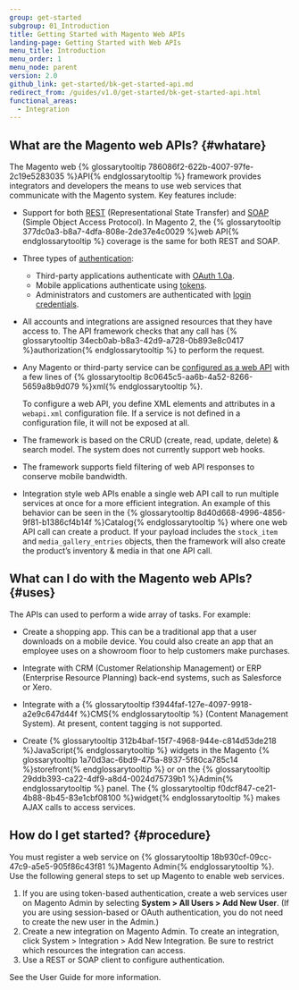 ```yaml
---
group: get-started
subgroup: 01_Introduction
title: Getting Started with Magento Web APIs
landing-page: Getting Started with Web APIs
menu_title: Introduction
menu_order: 1
menu_node: parent
version: 2.0
github_link: get-started/bk-get-started-api.md
redirect_from: /guides/v1.0/get-started/bk-get-started-api.html
functional_areas:
  - Integration
---
```

## What are the Magento web APIs?   {#whatare}


The Magento web {% glossarytooltip 786086f2-622b-4007-97fe-2c19e5283035 %}API{% endglossarytooltip %} framework provides integrators and developers the means to use web services that communicate with the Magento system. Key features include:

* Support for both <a href="{{ page.baseurl }}/rest/bk-rest.html">REST</a> (Representational State Transfer) and <a href="{{ page.baseurl }}/soap/bk-soap.html">SOAP</a> (Simple Object Access Protocol). In Magento 2, the {% glossarytooltip 377dc0a3-b8a7-4dfa-808e-2de37e4c0029 %}web API{% endglossarytooltip %} coverage is the same for both REST and SOAP.

* Three types of <a href="{{ page.baseurl }}/get-started/authentication/gs-authentication.html">authentication</a>:
	* Third-party applications authenticate with <a href="{{ page.baseurl }}/get-started/authentication/gs-authentication-oauth.html">OAuth 1.0a</a>.
	* Mobile applications authenticate using <a href="{{ page.baseurl }}/get-started/authentication/gs-authentication-token.html">tokens</a>.
	* Administrators and customers are authenticated with <a href="{{ page.baseurl }}/get-started/authentication/gs-authentication-token.html">login credentials</a>.

* All accounts and integrations are assigned resources that they have access to. The API framework checks that any call has {% glossarytooltip 34ecb0ab-b8a3-42d9-a728-0b893e8c0417 %}authorization{% endglossarytooltip %} to perform the request.

* Any Magento or third-party service can be <a href="{{ page.baseurl }}/extension-dev-guide/service-contracts/service-to-web-service.html">configured as a web API</a> with a few lines of {% glossarytooltip 8c0645c5-aa6b-4a52-8266-5659a8b9d079 %}xml{% endglossarytooltip %}.

	 To configure a web API, you define XML elements and attributes in a `webapi.xml` configuration file. If a service is not defined in a configuration file, it will not be exposed at all.
* The framework is based on the CRUD (create, read, update, delete) & search model. The system does not currently support web hooks.

* The framework supports field filtering of web API responses to conserve mobile bandwidth.

* Integration style web APIs enable a single web API call to run multiple services at once for a more efficient integration.  An example of this behavior can be seen in the {% glossarytooltip 8d40d668-4996-4856-9f81-b1386cf4b14f %}Catalog{% endglossarytooltip %} where one web API call can create a product. If your payload includes the `stock_item` and `media_gallery_entries` objects, then the framework will also create the product’s inventory & media in that one API call.


## What can I do with the Magento web APIs?   {#uses}


The APIs can used to perform a wide array of tasks. For example:

* Create a shopping app. This can be a traditional app that a user downloads on a mobile device. You could also create an app that an employee uses on a showroom floor to help customers make purchases.

* Integrate with CRM (Customer Relationship Management) or ERP (Enterprise Resource Planning) back-end systems, such as Salesforce or Xero.

* Integrate with a {% glossarytooltip f3944faf-127e-4097-9918-a2e9c647d44f %}CMS{% endglossarytooltip %} (Content Management System). At present, content tagging is not supported.

* Create {% glossarytooltip 312b4baf-15f7-4968-944e-c814d53de218 %}JavaScript{% endglossarytooltip %} widgets in the Magento {% glossarytooltip 1a70d3ac-6bd9-475a-8937-5f80ca785c14 %}storefront{% endglossarytooltip %} or on the {% glossarytooltip 29ddb393-ca22-4df9-a8d4-0024d75739b1 %}Admin{% endglossarytooltip %} panel. The {% glossarytooltip f0dcf847-ce21-4b88-8b45-83e1cbf08100 %}widget{% endglossarytooltip %} makes AJAX calls to access services.

## How do I get started?   {#procedure}


You must register a web service on {% glossarytooltip 18b930cf-09cc-47c9-a5e5-905f86c43f81 %}Magento Admin{% endglossarytooltip %}. Use the following general steps to set up Magento to enable web services.

1. If you are using token-based authentication, create a web services user on Magento Admin by selecting **System > All Users > Add New User**. (If you are using session-based or OAuth authentication, you do not need to create the new user in the Admin.)
2. Create a new integration on Magento Admin. To create an integration, click System > Integration > Add New Integration. Be sure to restrict which resources the integration can access.
3. Use a REST or SOAP client to configure authentication.

See the User Guide for more information.
